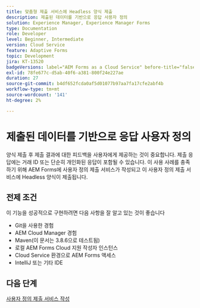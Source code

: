 ```yaml
---
title: 맞춤형 제출 서비스에 Headless 양식 제출
description: 제출된 데이터를 기반으로 응답 사용자 정의
solution: Experience Manager, Experience Manager Forms
type: Documentation
role: Developer
level: Beginner, Intermediate
version: Cloud Service
feature: Adaptive Forms
topic: Development
jira: KT-13520
badgeVersions: label="AEM Forms as a Cloud Service" before-title="false"
exl-id: 78fe677c-d5ab-40f6-a381-800f24e227ae
duration: 27
source-git-commit: b4df652fcda0af5d01077b97aa7fa17cfe2abf4b
workflow-type: tm+mt
source-wordcount: '141'
ht-degree: 2%

---
```


# 제출된 데이터를 기반으로 응답 사용자 정의

양식 제출 후 제출 결과에 대한 피드백을 사용자에게 제공하는 것이 중요합니다. 제출 응답에는 거래 ID 또는 단순히 개인화된 응답이 포함될 수 있습니다. 이 사용 사례를 충족하기 위해 AEM Forms에 사용자 정의 제출 서비스가 작성되고 이 사용자 정의 제출 서비스에 Headless 양식이 제출됩니다.

## 전제 조건

이 기능을 성공적으로 구현하려면 다음 사항을 잘 알고 있는 것이 좋습니다

* Git을 사용한 경험
* AEM Cloud Manager 경험
* Maven(이 문서는 3.8.6으로 테스트됨)
* 로컬 AEM Forms Cloud 지원 작성자 인스턴스
* Cloud Service 환경으로 AEM Forms 액세스
* IntelliJ 또는 기타 IDE


## 다음 단계

[사용자 정의 제출 서비스 작성](./custom-submit-service.md)
